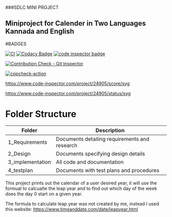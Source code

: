 ###SDLC MINI PROJECT

## Miniproject for Calender in Two Languages Kannada and English

#BADGES

[![CI](https://github.com/SAIRAJL/Miniproject/actions/workflows/main.yml/badge.svg)](https://github.com/SAIRAJL/Miniproject/actions/workflows/main.yml)
[![Codacy Badge](https://app.codacy.com/project/badge/Grade/9be013cdccbf44d9b30a80083b2b299a)](https://www.codacy.com/gh/SAIRAJL/Miniproject/dashboard?utm_source=github.com&amp;utm_medium=referral&amp;utm_content=SAIRAJL/Miniproject&amp;utm_campaign=Badge_Grade)
<a href="https://frontend.code-inspector.com/public/user/github/SAIRAJL">
   <img src="https://code-inspector.com/public/badge/user/github/SAIRAJL?style=light" alt="code inspector badge" />
</a>

[![Contribution Check - Git Inspector](https://github.com/SAIRAJL/Miniproject/actions/workflows/gitinspector.yml/badge.svg)](https://github.com/SAIRAJL/Miniproject/actions/workflows/gitinspector.yml)

[![cppcheck-action](https://github.com/SAIRAJL/Miniproject/actions/workflows/cppcheck.yml/badge.svg)](https://github.com/SAIRAJL/Miniproject/actions/workflows/cppcheck.yml)

 https://www.code-inspector.com/project/24905/score/svg

https://www.code-inspector.com/project/24905/status/svg

# Folder Structure
|  Folder| Description|
|---|---|
|1_Requirements|Documents detailing requirements and research|
|2_Design|	Documents specifying design details|
|3_implementation|	All code and documentation|
|4_testplan|Documents with test plans and procedures|




This project prints out the calendar of a user desired year, it will use the formual to calcualte the leap year and to find out which day of the week does the day 0 start on a given year.

The formula to calculate leap year was not created by me, instead I used this website: https://www.timeanddate.com/date/leapyear.html

